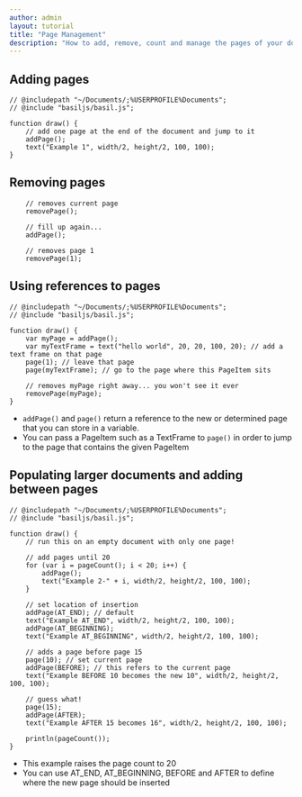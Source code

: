 ```yaml
---
author: admin
layout: tutorial
title: "Page Management"
description: "How to add, remove, count and manage the pages of your document."
---
```


## Adding pages 
```
// @includepath "~/Documents/;%USERPROFILE%Documents";
// @include "basiljs/basil.js";

function draw() {
    // add one page at the end of the document and jump to it
    addPage();
    text("Example 1", width/2, height/2, 100, 100);
}
```

## Removing pages
```
    // removes current page
    removePage();
    
    // fill up again...
    addPage();

    // removes page 1
    removePage(1);
```

## Using references to pages
```
// @includepath "~/Documents/;%USERPROFILE%Documents";
// @include "basiljs/basil.js";

function draw() {
    var myPage = addPage();
    var myTextFrame = text("hello world", 20, 20, 100, 20); // add a text frame on that page
    page(1); // leave that page
    page(myTextFrame); // go to the page where this PageItem sits

    // removes myPage right away... you won't see it ever
    removePage(myPage);
}
```

- `addPage()` and `page()` return a reference to the new or determined page that you can store in a variable.
- You can pass a PageItem such as a TextFrame to `page()` in order to jump to the page that contains the given PageItem

## Populating larger documents and adding between pages
```
// @includepath "~/Documents/;%USERPROFILE%Documents";
// @include "basiljs/basil.js";

function draw() {
    // run this on an empty document with only one page!

    // add pages until 20
    for (var i = pageCount(); i < 20; i++) {        
        addPage();
        text("Example 2-" + i, width/2, height/2, 100, 100);
    }
    
    // set location of insertion
    addPage(AT_END); // default
    text("Example AT_END", width/2, height/2, 100, 100);
    addPage(AT_BEGINNING); 
    text("Example AT_BEGINNING", width/2, height/2, 100, 100);
      
    // adds a page before page 15
    page(10); // set current page
    addPage(BEFORE); // this refers to the current page
    text("Example BEFORE 10 becomes the new 10", width/2, height/2, 100, 100);

    // guess what!
    page(15);
    addPage(AFTER); 
    text("Example AFTER 15 becomes 16", width/2, height/2, 100, 100);

    println(pageCount());
}
```

-  This example raises the page count to 20
- You can use AT_END, AT_BEGINNING, BEFORE and AFTER to define where the new page should be inserted
